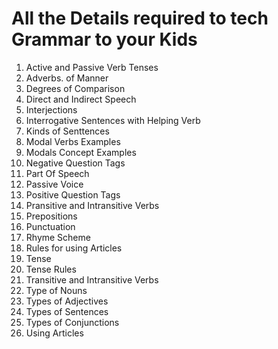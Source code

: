 <h1>All the Details required to tech Grammar to your Kids </h1>

<ol>
    <li>Active and Passive Verb Tenses</li>
    <li>Adverbs. of Manner</li>
    <li>Degrees of Comparison</li>
    <li>Direct and Indirect Speech</li>
    <li>Interjections</li>
    <li>Interrogative Sentences with Helping Verb</li>
    <li>Kinds of Senttences</li>
    <li>Modal Verbs Examples</li>
    <li>Modals Concept Examples</li>
    <li>Negative Question Tags</li>
    <li>Part Of Speech</li>
    <li>Passive Voice</li>
    <li>Positive Question Tags</li>
    <li>Pransitive and Intransitive Verbs</li>
    <li>Prepositions</li>
    <li>Punctuation </li>
    <li>Rhyme Scheme</li>
    <li>Rules for using Articles</li>
    <li>Tense </li>
    <li>Tense Rules</li>
    <li>Transitive and Intransitive Verbs</li>
    <li>Type of Nouns</li>
    <li>Types of Adjectives</li>
    <li>Types of Sentences</li>
    <li>Types of Conjunctions</li>
    <li>Using Articles </li>
</ol>

